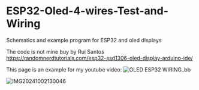 # ESP32-Oled-4-wires-Test-and-Wiring
Schematics and example program for ESP32 and oled displays

The code is not mine buy by Rui Santos https://randomnerdtutorials.com/esp32-ssd1306-oled-display-arduino-ide/

This page is an example for my youtube video: 
![OLED ESP32 WIRING_bb](https://github.com/user-attachments/assets/adccbcb6-0054-4b3c-b4bc-913ca383035e)



![IMG20241002130046](https://github.com/user-attachments/assets/f193ad94-78de-4ea6-b803-b6920199947a)
